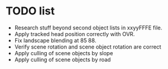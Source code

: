 # TODO list

* Research stuff beyond second object lists in xxyyFFFE file.
* Apply tracked head position correctly with OVR.
* Fix landscape blending at 85 88.
* Verify scene rotation and scene object rotation are correct
* Apply culling of scene objects by slope
* Apply culling of scene objects by road